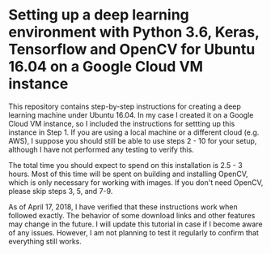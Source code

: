 # Setting up a deep learning environment with Python 3.6, Keras, Tensorflow and OpenCV for Ubuntu 16.04 on a Google Cloud VM instance

This repository contains step-by-step instructions for creating a deep learning machine under Ubuntu 16.04. In my case I created it on a Google Cloud VM instance, so I included the instructions for settting up this instance in Step 1. If you are using a local machine or a different cloud (e.g. AWS), I suppose you should still be able to use steps 2 - 10 for your setup, although I have not performed any testing to verify this.

The total time you should expect to spend on this installation is 2.5 - 3 hours. Most of this time will be spent on building and installing OpenCV, which is only necessary for working with images. If you don't need OpenCV, please skip steps 3, 5, and 7-9. 

As of April 17, 2018, I have verified that these instructions work when followed exactly. The behavior of some download links and other features may change in the future. I will update this tutorial in case if I become aware of any issues. However, I am not planning to test it regularly to confirm that everything still works. 

